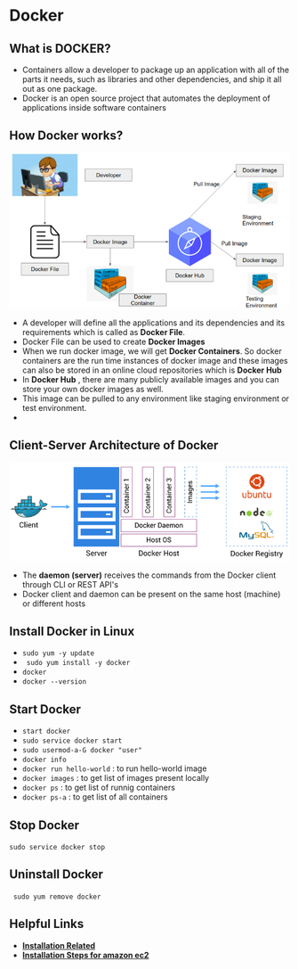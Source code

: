 # Docker
## What is DOCKER?
- Containers allow a developer to package up an application with all of the parts it needs, such as libraries and other dependencies, and ship it all out as one package. 
- Docker is an open source project that automates the deployment of applications inside software containers 
## How Docker works?
![Image](https://github.com/reban87/Docker/blob/main/docker.png)
- A developer will define all the applications and its dependencies and its requirements which is called as **Docker File**.
- Docker File can be used to create **Docker Images**
- When we run docker image, we will get **Docker Containers**. So docker containers are the run time instances of docker image and these images can also be stored in an online cloud repositories which is **Docker Hub**
- In **Docker Hub** , there are many publicly available images and you can store your own docker images as well. 
- This image can be pulled to any environment like staging environment or test environment.
-

## Client-Server Architecture of Docker
![Image](https://github.com/reban87/Docker/blob/main/Docker%20architecture.jpg)
- The **daemon (server)** receives the commands from the Docker client through CLI or REST API's
- Docker client and daemon can be present on the same host (machine) or different hosts 

## Install Docker in Linux
- ```sudo yum -y update``` 
- ``` sudo yum install -y docker```
- ```docker```
-  ```docker --version```

## Start Docker
- ```start docker```
- ```sudo service docker start```
- ```sudo usermod-a-G docker "user"```
- ```docker info```
-  ```docker run hello-world``` : to run hello-world image
-  ```docker images``` : to get list of images present locally
-  ```docker ps``` : to get list of runnig containers
-  ```docker ps-a``` : to get list of all containers

## Stop Docker
```sudo service docker stop```

## Uninstall Docker
``` sudo yum remove docker```

## Helpful Links
- [ **Installation Related**](https://docs.docker.com/get-docker/)
- [**Installation Steps for amazon ec2**](https://docs.aws.amazon.com/AmazonECS/latest/developerguide/create-container-image.html)

